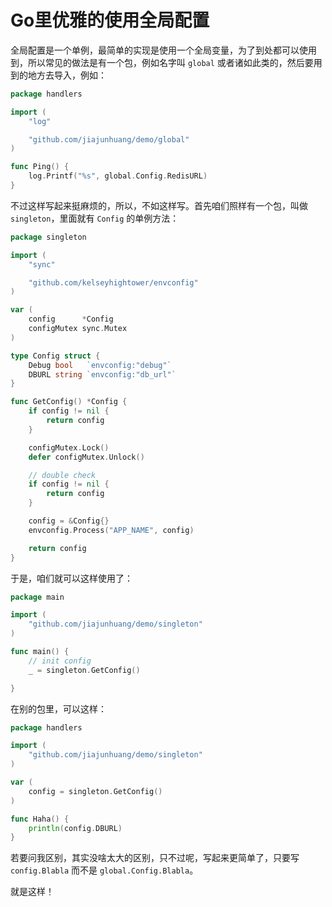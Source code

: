 # Go里优雅的使用全局配置

全局配置是一个单例，最简单的实现是使用一个全局变量，为了到处都可以使用到，所以常见的做法是有一个包，例如名字叫 `global`
或者诸如此类的，然后要用到的地方去导入，例如：

```go
package handlers

import (
    "log"

    "github.com/jiajunhuang/demo/global"
)

func Ping() {
    log.Printf("%s", global.Config.RedisURL)
}
```

不过这样写起来挺麻烦的，所以，不如这样写。首先咱们照样有一个包，叫做 `singleton`，里面就有 `Config` 的单例方法：

```go
package singleton

import (
	"sync"

	"github.com/kelseyhightower/envconfig"
)

var (
	config      *Config
	configMutex sync.Mutex
)

type Config struct {
	Debug bool   `envconfig:"debug"`
	DBURL string `envconfig:"db_url"`
}

func GetConfig() *Config {
	if config != nil {
		return config
	}

	configMutex.Lock()
	defer configMutex.Unlock()

	// double check
	if config != nil {
		return config
	}

	config = &Config{}
	envconfig.Process("APP_NAME", config)

	return config
}
```

于是，咱们就可以这样使用了：

```go
package main

import (
    "github.com/jiajunhuang/demo/singleton"
)

func main() {
    // init config
	_ = singleton.GetConfig()

}
```

在别的包里，可以这样：

```go
package handlers

import (
    "github.com/jiajunhuang/demo/singleton"
)

var (
	config = singleton.GetConfig()
)

func Haha() {
    println(config.DBURL)
}
```

若要问我区别，其实没啥太大的区别，只不过呢，写起来更简单了，只要写 `config.Blabla` 而不是 `global.Config.Blabla`。

就是这样！
